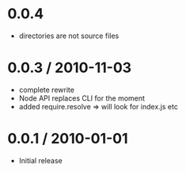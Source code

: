 0.0.4 
=====

  * directories are not source files

0.0.3 / 2010-11-03
==================

  * complete rewrite
  * Node API replaces CLI for the moment
  * added require.resolve => will look for index.js etc

0.0.1 / 2010-01-01
==================

  * Initial release
